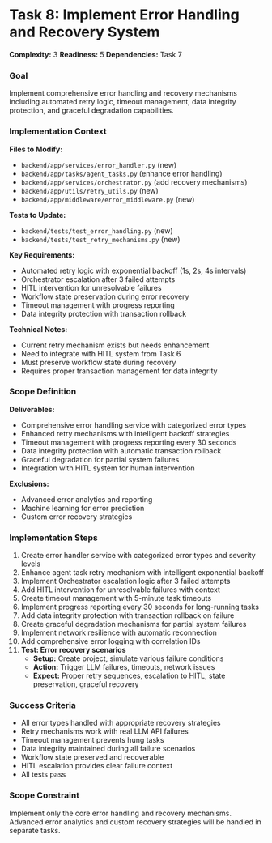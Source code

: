 # Task 8: Implement Error Handling and Recovery System

**Complexity:** 3
**Readiness:** 5
**Dependencies:** Task 7

### Goal

Implement comprehensive error handling and recovery mechanisms including automated retry logic, timeout management, data integrity protection, and graceful degradation capabilities.

### Implementation Context

**Files to Modify:**

- `backend/app/services/error_handler.py` (new)
- `backend/app/tasks/agent_tasks.py` (enhance error handling)
- `backend/app/services/orchestrator.py` (add recovery mechanisms)
- `backend/app/utils/retry_utils.py` (new)
- `backend/app/middleware/error_middleware.py` (new)

**Tests to Update:**

- `backend/tests/test_error_handling.py` (new)
- `backend/tests/test_retry_mechanisms.py` (new)

**Key Requirements:**

- Automated retry logic with exponential backoff (1s, 2s, 4s intervals)
- Orchestrator escalation after 3 failed attempts
- HITL intervention for unresolvable failures
- Workflow state preservation during error recovery
- Timeout management with progress reporting
- Data integrity protection with transaction rollback

**Technical Notes:**

- Current retry mechanism exists but needs enhancement
- Need to integrate with HITL system from Task 6
- Must preserve workflow state during recovery
- Requires proper transaction management for data integrity

### Scope Definition

**Deliverables:**

- Comprehensive error handling service with categorized error types
- Enhanced retry mechanisms with intelligent backoff strategies
- Timeout management with progress reporting every 30 seconds
- Data integrity protection with automatic transaction rollback
- Graceful degradation for partial system failures
- Integration with HITL system for human intervention

**Exclusions:**

- Advanced error analytics and reporting
- Machine learning for error prediction
- Custom error recovery strategies

### Implementation Steps

1. Create error handler service with categorized error types and severity levels
2. Enhance agent task retry mechanism with intelligent exponential backoff
3. Implement Orchestrator escalation logic after 3 failed attempts
4. Add HITL intervention for unresolvable failures with context
5. Create timeout management with 5-minute task timeouts
6. Implement progress reporting every 30 seconds for long-running tasks
7. Add data integrity protection with transaction rollback on failure
8. Create graceful degradation mechanisms for partial system failures
9. Implement network resilience with automatic reconnection
10. Add comprehensive error logging with correlation IDs
11. **Test: Error recovery scenarios**
    - **Setup:** Create project, simulate various failure conditions
    - **Action:** Trigger LLM failures, timeouts, network issues
    - **Expect:** Proper retry sequences, escalation to HITL, state preservation, graceful recovery

### Success Criteria

- All error types handled with appropriate recovery strategies
- Retry mechanisms work with real LLM API failures
- Timeout management prevents hung tasks
- Data integrity maintained during all failure scenarios
- Workflow state preserved and recoverable
- HITL escalation provides clear failure context
- All tests pass

### Scope Constraint

Implement only the core error handling and recovery mechanisms. Advanced error analytics and custom recovery strategies will be handled in separate tasks.
